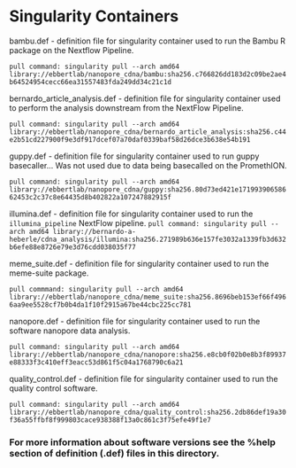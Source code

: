 # Singularity Containers




bambu.def - definition file for singularity container used to run the Bambu R package on the Nextflow Pipeline.

`pull command: singularity pull --arch amd64 library://ebbertlab/nanopore_cdna/bambu:sha256.c766826dd183d2c09be2ae4b64524954cecc66ea31557483fda249dd34c21c1d`



bernardo_article_analysis.def - definition file for singularity container used to perform the analysis downstream from the NextFlow Pipeline. 

`pull command: singularity pull --arch amd64 library://ebbertlab/nanopore_cdna/bernardo_article_analysis:sha256.c44e2b51cd227900f9e3df917dcef07a70daf0339baf58d26dce3b638e54b191`



guppy.def - definition file for singularity container used to run guppy basecaller... Was not used due to data being basecalled on the PromethION.

 `pull command: singularity pull --arch amd64 library://ebbertlab/nanopore_cdna/guppy:sha256.80d73ed421e17199390658662453c2c37c8e64435d8b402822a107247882915f`


 illumina.def - definition file for singularity container used to run the `illumina_pipeline` NextFlow pipeline.
 `pull command: singularity pull --arch amd64 library://bernardo-a-heberle/cdna_analysis/illumina:sha256.271989b636e157fe3032a1339fb3d632b6efe88e8726e79e3d76cdd038035f77 `
 
 
 
meme_suite.def - definition file for singularity container used to run the meme-suite package.

 `pull commmand: singularity pull --arch amd64 library://ebbertlab/nanopore_cdna/meme_suite:sha256.8696beb153ef66f4966aa9ee5528cf7b0b4da1f10f2915a67be44cbc225cc781`
 



nanopore.def - definition file for singularity container used to run the software nanopore data analysis.

`pull command: singularity pull --arch amd64 library://ebbertlab/nanopore_cdna/nanopore:sha256.e8cb0f02b0e8b3f89937e88333f3c410eff3eacc53d861f5c04a1768790c6a21`



quality_control.def - definition file for singularity container used to run the quality control software.

`pull command: singularity pull --arch amd64 library://ebbertlab/nanopore_cdna/quality_control:sha256.2db86def19a30f36a55ffbf8f999803cace938388f13a0c861c3f75efe49f1e7`




### For more information about software versions see the %help section of definition (.def) files in this directory.
